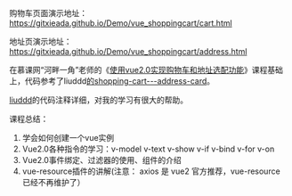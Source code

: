 购物车页面演示地址：https://gitxieada.github.io/Demo/vue_shoppingcart/cart.html

地址页演示地址：https://gitxieada.github.io/Demo/vue_shoppingcart/address.html

在慕课网“河畔一角”老师的《[使用vue2.0实现购物车和地址选配功能](https://www.imooc.com/learn/796)》课程基础上，代码参考了liuddd[的](https://github.com/liuddd)[shopping-cart---address-card](https://github.com/liuddd/shopping-cart---address-card)。

 [liuddd](https://github.com/liuddd)的代码注释详细，对我的学习有很大的帮助。



课程总结：

1. 学会如何创建一个vue实例
2. Vue2.0各种指令的学习：v-model v-text v-show v-if v-bind v-for v-on
3. Vue2.0事件绑定、过滤器的使用、组件的介绍
4. vue-resource插件的讲解(注意： axios 是 vue2 官方推荐，vue-resource 已经不再维护了）